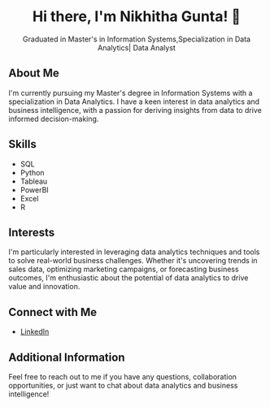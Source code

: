 
<h1 align="center">Hi there, I'm Nikhitha Gunta! 👋</h1> 

<p align="center">Graduated in Master's in Information Systems,Specialization in Data Analytics| Data Analyst</p>

## About Me
I'm currently pursuing my Master's degree in Information Systems with a specialization in Data Analytics. I have a keen interest in data analytics and business intelligence, with a passion for deriving insights from data to drive informed decision-making.

## Skills
- SQL
- Python
- Tableau
- PowerBI
- Excel
- R

## Interests
I'm particularly interested in leveraging data analytics techniques and tools to solve real-world business challenges. Whether it's uncovering trends in sales data, optimizing marketing campaigns, or forecasting business outcomes, I'm enthusiastic about the potential of data analytics to drive value and innovation.


## Connect with Me
- [LinkedIn](www.linkedin.com/in/nikhitha-gunta-647106147)


## Additional Information
Feel free to reach out to me if you have any questions, collaboration opportunities, or just want to chat about data analytics and business intelligence!

